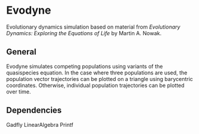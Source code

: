 Evodyne
=======

Evolutionary dynamics simulation based on material from *Evolutionary Dynamics:
Exploring the Equations of Life* by Martin A. Nowak.


General
-------

Evodyne simulates competing populations using variants of the quasispecies equation.  In the case where three populations are used, the population vector trajectories can be plotted on a triangle using barycentric coordinates.  Otherwise, individual population trajectories can be plotted over time.


Dependencies
------------

Gadfly
LinearAlgebra
Printf
